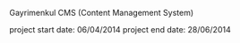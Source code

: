 Gayrimenkul CMS (Content Management System)


project start date: 06/04/2014
project end date: 28/06/2014
